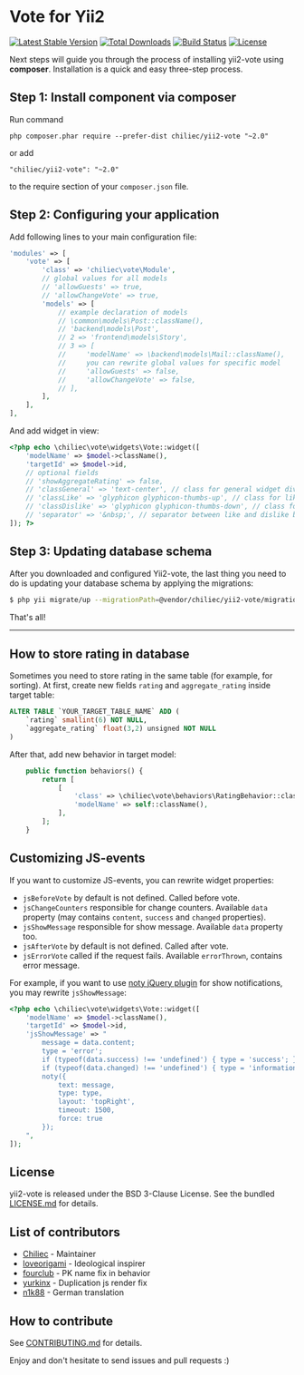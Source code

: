 # Vote for Yii2

[![Latest Stable Version](https://poser.pugx.org/chiliec/yii2-vote/v/stable.svg)](https://packagist.org/packages/chiliec/yii2-vote) [![Total Downloads](https://poser.pugx.org/chiliec/yii2-vote/downloads.svg)](https://packagist.org/packages/chiliec/yii2-vote) [![Build Status](https://travis-ci.org/Chiliec/yii2-vote.svg?branch=master)](https://travis-ci.org/Chiliec/yii2-vote) [![License](https://poser.pugx.org/chiliec/yii2-vote/license.svg)](https://packagist.org/packages/chiliec/yii2-vote)

Next steps will guide you through the process of installing yii2-vote using **composer**. Installation is a quick and easy three-step process.

## Step 1: Install component via composer

Run command

```
php composer.phar require --prefer-dist chiliec/yii2-vote "~2.0"
```

or add

```
"chiliec/yii2-vote": "~2.0"
```

to the require section of your `composer.json` file.


## Step 2: Configuring your application

Add following lines to your main configuration file:

```php
'modules' => [
    'vote' => [
        'class' => 'chiliec\vote\Module',
        // global values for all models
        // 'allowGuests' => true,
        // 'allowChangeVote' => true,
        'models' => [
        	// example declaration of models
            // \common\models\Post::className(),
            // 'backend\models\Post',
            // 2 => 'frontend\models\Story',
            // 3 => [
            //     'modelName' => \backend\models\Mail::className(),
            //     you can rewrite global values for specific model
            //     'allowGuests' => false,
            //     'allowChangeVote' => false,
            // ],
        ],      
    ],
],
```

And add widget in view:

```php
<?php echo \chiliec\vote\widgets\Vote::widget([
    'modelName' => $model->className(),
    'targetId' => $model->id,
    // optional fields
    // 'showAggregateRating' => false,
    // 'classGeneral' => 'text-center', // class for general widget div
    // 'classLike' => 'glyphicon glyphicon-thumbs-up', // class for like button
    // 'classDislike' => 'glyphicon glyphicon-thumbs-down', // class for dislike button
    // 'separator' => '&nbsp;', // separator between like and dislike button
]); ?>
```

## Step 3: Updating database schema

After you downloaded and configured Yii2-vote, the last thing you need to do is updating your database schema by applying the migrations:

```bash
$ php yii migrate/up --migrationPath=@vendor/chiliec/yii2-vote/migrations
```

That's all! 

-------------------------------

## How to store rating in database

Sometimes you need to store rating in the same table (for example, for sorting). 
At first, create new fields `rating` and `aggregate_rating` inside target table: 

```sql
ALTER TABLE `YOUR_TARGET_TABLE_NAME` ADD (
    `rating` smallint(6) NOT NULL,
    `aggregate_rating` float(3,2) unsigned NOT NULL
)
```

After that, add new behavior in target model:

```php
    public function behaviors() {
        return [
            [
                'class' => \chiliec\vote\behaviors\RatingBehavior::className(),
                'modelName' => self::className(),
            ],
        ];
    }
```

## Customizing JS-events

If you want to customize JS-events, you can rewrite widget properties:

* `jsBeforeVote` by default is not defined. Called before vote.
* `jsChangeCounters` responsible for change counters. Available `data` property (may contains `content`, `success` and `changed` properties).
* `jsShowMessage` responsible for show message. Available `data` property too.
* `jsAfterVote` by default is not defined. Called after vote.
* `jsErrorVote` called if the request fails. Available `errorThrown`, contains error message.

For example, if you want to use [noty jQuery plugin](https://github.com/needim/noty) for show notifications, you may rewrite `jsShowMessage`:

```php
<?php echo \chiliec\vote\widgets\Vote::widget([
    'modelName' => $model->className(),
    'targetId' => $model->id,
	'jsShowMessage' => "
		message = data.content;
		type = 'error';
		if (typeof(data.success) !== 'undefined') { type = 'success'; }
		if (typeof(data.changed) !== 'undefined') { type = 'information'; }
		noty({
			text: message,
			type: type,
			layout: 'topRight',
			timeout: 1500,
			force: true
		});
	",
]);
```

## License

yii2-vote is released under the BSD 3-Clause License. See the bundled [LICENSE.md](https://github.com/Chiliec/yii2-vote/blob/master/LICENSE.md) for details.

## List of contributors

* [Chiliec](https://github.com/Chiliec) - Maintainer
* [loveorigami](https://github.com/loveorigami) - Ideological inspirer
* [fourclub](https://github.com/fourclub) - PK name fix in behavior
* [yurkinx](https://github.com/yurkinx) - Duplication js render fix
* [n1k88](https://github.com/n1k88) - German translation

## How to contribute 

See [CONTRIBUTING.md](https://github.com/Chiliec/yii2-vote/blob/master/CONTRIBUTING.md) for details.

Enjoy and don't hesitate to send issues and pull requests :)
